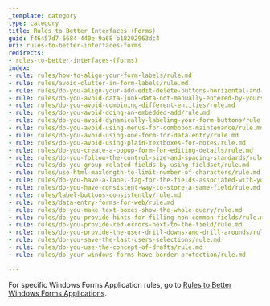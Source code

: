 ```yaml
---
_template: category
type: category
title: Rules to Better Interfaces (Forms)
guid: f46457d7-6684-440e-9a68-b18202963dc4
uri: rules-to-better-interfaces-forms
redirects:
- rules-to-better-interfaces-(forms)
index:
- rule: rules/how-to-align-your-form-labels/rule.md
- rule: rules/avoid-clutter-in-form-labels/rule.md
- rule: rules/do-you-align-your-add-edit-delete-buttons-horizontal-and-bottom-right/rule.md
- rule: rules/do-you-avoid-data-junk-data-not-manually-entered-by-yourself/rule.md
- rule: rules/do-you-avoid-combining-different-entities/rule.md
- rule: rules/do-you-avoid-doing-an-embedded-add/rule.md
- rule: rules/do-you-avoid-dynamically-labeling-your-form-buttons/rule.md
- rule: rules/do-you-avoid-using-menus-for-combobox-maintenance/rule.md
- rule: rules/do-you-avoid-using-one-form-for-data-entry/rule.md
- rule: rules/do-you-avoid-using-plain-textboxes-for-notes/rule.md
- rule: rules/do-you-create-a-popup-form-for-editing-details/rule.md
- rule: rules/do-you-follow-the-control-size-and-spacing-standards/rule.md
- rule: rules/do-you-group-related-fields-by-using-fieldset/rule.md
- rule: rules/use-html-maxlength-to-limit-number-of-characters/rule.md
- rule: rules/do-you-have-a-label-tag-for-the-fields-associated-with-your-input/rule.md
- rule: rules/do-you-have-consistent-way-to-store-a-same-field/rule.md
- rule: rules/label-buttons-consistently/rule.md
- rule: rules/data-entry-forms-for-web/rule.md
- rule: rules/do-you-make-text-boxes-show-the-whole-query/rule.md
- rule: rules/do-you-provide-hints-for-filling-non-common-fields/rule.md
- rule: rules/do-you-provide-red-errors-next-to-the-field/rule.md
- rule: rules/do-you-provide-the-user-drill-downs-and-drill-arounds/rule.md
- rule: rules/do-you-save-the-last-users-selections/rule.md
- rule: rules/do-you-use-the-concept-of-drafts/rule.md
- rule: rules/do-your-windows-forms-have-border-protection/rule.md

---
```


For specific Windows Forms Application rules, go to [Rules to Better Windows Forms Applications](/rules-to-better-windows-forms).
